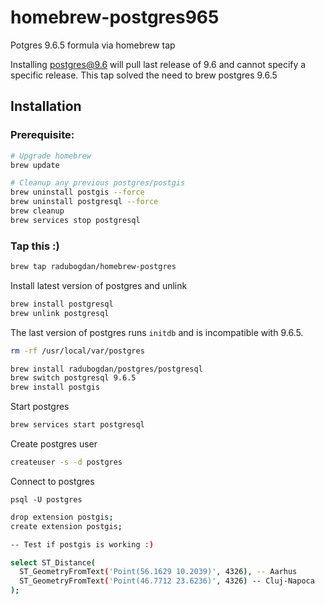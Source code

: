 # homebrew-postgres965

Potgres 9.6.5 formula via homebrew tap

Installing postgres@9.6 will pull last release of 9.6 and cannot specify a specific release. This tap solved the need to brew postgres 9.6.5

## Installation

### Prerequisite:

```sh
# Upgrade homebrew
brew update

# Cleanup any previous postgres/postgis
brew uninstall postgis --force
brew uninstall postgresql --force
brew cleanup
brew services stop postgresql
```

### Tap this :)

```sh
brew tap radubogdan/homebrew-postgres
```

Install latest version of postgres and unlink

```sh
brew install postgresql
brew unlink postgresql
```

The last version of postgres runs `initdb` and is incompatible with 9.6.5.

```sh
rm -rf /usr/local/var/postgres
```

```sh
brew install radubogdan/postgres/postgresql
brew switch postgresql 9.6.5
brew install postgis
```

Start postgres

```sh
brew services start postgresql
```

Create postgres user

```sh
createuser -s -d postgres
```

Connect to postgres

```
psql -U postgres
```

```sh
drop extension postgis;
create extension postgis;

-- Test if postgis is working :)

select ST_Distance(
  ST_GeometryFromText('Point(56.1629 10.2039)', 4326), -- Aarhus
  ST_GeometryFromText('Point(46.7712 23.6236)', 4326) -- Cluj-Napoca
);
```